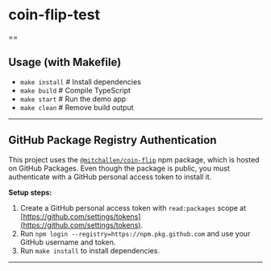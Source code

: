 # coin-flip-test
==

## Usage (with Makefile)

- `make install`   # Install dependencies
- `make build`    # Compile TypeScript
- `make start`    # Run the demo app
- `make clean`    # Remove build output

---

## GitHub Package Registry Authentication

This project uses the [`@mitchallen/coin-flip`](https://github.com/users/mitchallen/packages/npm/package/coin-flip) npm package, which is hosted on GitHub Packages. Even though the package is public, you must authenticate with a GitHub personal access token to install it.

**Setup steps:**
1. Create a GitHub personal access token with `read:packages` scope at [https://github.com/settings/tokens](https://github.com/settings/tokens).
2. Run `npm login --registry=https://npm.pkg.github.com` and use your GitHub username and token.
3. Run `make install` to install dependencies.

---



